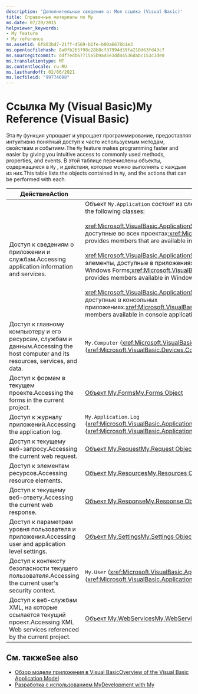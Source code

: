 ```yaml
---
description: 'Дополнительные сведения о: Моя ссылка (Visual Basic)'
title: Справочные материалы по My
ms.date: 07/20/2015
helpviewer_keywords:
- My feature
- My reference
ms.assetid: 6f803bd7-21ff-4569-b1fe-b00a6678b1e3
ms.openlocfilehash: 8a0fb265f98c28b8cf37994d39fa210d63fd43c7
ms.sourcegitcommit: ddf7edb67715a5b9a45e3dd44536dabc153c1de0
ms.translationtype: MT
ms.contentlocale: ru-RU
ms.lasthandoff: 02/06/2021
ms.locfileid: "99774698"
---
```

# <a name="my-reference-visual-basic"></a><span data-ttu-id="06ab7-103">Ссылка My (Visual Basic)</span><span class="sxs-lookup"><span data-stu-id="06ab7-103">My Reference (Visual Basic)</span></span>

<span data-ttu-id="06ab7-104">Эта `My` функция упрощает и упрощает программирование, предоставляя интуитивно понятный доступ к часто используемым методам, свойствам и событиям.</span><span class="sxs-lookup"><span data-stu-id="06ab7-104">The `My` feature makes programming faster and easier by giving you intuitive access to commonly used methods, properties, and events.</span></span> <span data-ttu-id="06ab7-105">В этой таблице перечислены объекты, содержащиеся в `My` , и действия, которые можно выполнять с каждым из них.</span><span class="sxs-lookup"><span data-stu-id="06ab7-105">This table lists the objects contained in `My`, and the actions that can be performed with each.</span></span>  
  
|<span data-ttu-id="06ab7-106">**Действие**</span><span class="sxs-lookup"><span data-stu-id="06ab7-106">**Action**</span></span>|<span data-ttu-id="06ab7-107">**Объект**</span><span class="sxs-lookup"><span data-stu-id="06ab7-107">**Object**</span></span>|  
|----------------|----------------|  
|<span data-ttu-id="06ab7-108">Доступ к сведениям о приложении и службам.</span><span class="sxs-lookup"><span data-stu-id="06ab7-108">Accessing application information and services.</span></span>|<span data-ttu-id="06ab7-109">Объект `My.Application` состоит из следующих классов:</span><span class="sxs-lookup"><span data-stu-id="06ab7-109">The `My.Application` object consists of the following classes:</span></span><br /><br /> <span data-ttu-id="06ab7-110"><xref:Microsoft.VisualBasic.ApplicationServices.ApplicationBase> включает элементы, доступные во всех проектах;</span><span class="sxs-lookup"><span data-stu-id="06ab7-110"><xref:Microsoft.VisualBasic.ApplicationServices.ApplicationBase> provides members that are available in all projects.</span></span><br /><br /> <span data-ttu-id="06ab7-111"><xref:Microsoft.VisualBasic.ApplicationServices.WindowsFormsApplicationBase> включает элементы, доступные в приложениях Windows Forms;</span><span class="sxs-lookup"><span data-stu-id="06ab7-111"><xref:Microsoft.VisualBasic.ApplicationServices.WindowsFormsApplicationBase> provides members available in Windows Forms applications.</span></span><br /><br /> <span data-ttu-id="06ab7-112"><xref:Microsoft.VisualBasic.ApplicationServices.ConsoleApplicationBase> включает элементы, доступные в консольных приложениях.</span><span class="sxs-lookup"><span data-stu-id="06ab7-112"><xref:Microsoft.VisualBasic.ApplicationServices.ConsoleApplicationBase> provides members available in console applications.</span></span>|  
|<span data-ttu-id="06ab7-113">Доступ к главному компьютеру и его ресурсам, службам и данным.</span><span class="sxs-lookup"><span data-stu-id="06ab7-113">Accessing the host computer and its resources, services, and data.</span></span>|<span data-ttu-id="06ab7-114">`My.Computer` (<xref:Microsoft.VisualBasic.Devices.Computer>)</span><span class="sxs-lookup"><span data-stu-id="06ab7-114">`My.Computer` (<xref:Microsoft.VisualBasic.Devices.Computer>)</span></span>|  
|<span data-ttu-id="06ab7-115">Доступ к формам в текущем проекте.</span><span class="sxs-lookup"><span data-stu-id="06ab7-115">Accessing the forms in the current project.</span></span>|[<span data-ttu-id="06ab7-116">Объект My.Forms</span><span class="sxs-lookup"><span data-stu-id="06ab7-116">My.Forms Object</span></span>](../objects/my-forms-object.md)|  
|<span data-ttu-id="06ab7-117">Доступ к журналу приложений.</span><span class="sxs-lookup"><span data-stu-id="06ab7-117">Accessing the application log.</span></span>|<span data-ttu-id="06ab7-118">`My.Application.Log` (<xref:Microsoft.VisualBasic.ApplicationServices.ApplicationBase.Log%2A>)</span><span class="sxs-lookup"><span data-stu-id="06ab7-118">`My.Application.Log` (<xref:Microsoft.VisualBasic.ApplicationServices.ApplicationBase.Log%2A>)</span></span>|  
|<span data-ttu-id="06ab7-119">Доступ к текущему веб-запросу.</span><span class="sxs-lookup"><span data-stu-id="06ab7-119">Accessing the current web request.</span></span>|[<span data-ttu-id="06ab7-120">Объект My.Request</span><span class="sxs-lookup"><span data-stu-id="06ab7-120">My.Request Object</span></span>](../objects/my-request-object.md)|  
|<span data-ttu-id="06ab7-121">Доступ к элементам ресурсов.</span><span class="sxs-lookup"><span data-stu-id="06ab7-121">Accessing resource elements.</span></span>|[<span data-ttu-id="06ab7-122">Объект My.Resources</span><span class="sxs-lookup"><span data-stu-id="06ab7-122">My.Resources Object</span></span>](../objects/my-resources-object.md)|  
|<span data-ttu-id="06ab7-123">Доступ к текущему веб-ответу.</span><span class="sxs-lookup"><span data-stu-id="06ab7-123">Accessing the current web response.</span></span>|[<span data-ttu-id="06ab7-124">Объект My.Response</span><span class="sxs-lookup"><span data-stu-id="06ab7-124">My.Response Object</span></span>](../objects/my-response-object.md)|  
|<span data-ttu-id="06ab7-125">Доступ к параметрам уровня пользователя и приложения.</span><span class="sxs-lookup"><span data-stu-id="06ab7-125">Accessing user and application level settings.</span></span>|[<span data-ttu-id="06ab7-126">Объект My.Settings</span><span class="sxs-lookup"><span data-stu-id="06ab7-126">My.Settings Object</span></span>](../objects/my-settings-object.md)|  
|<span data-ttu-id="06ab7-127">Доступ к контексту безопасности текущего пользователя.</span><span class="sxs-lookup"><span data-stu-id="06ab7-127">Accessing the current user's security context.</span></span>|<span data-ttu-id="06ab7-128">`My.User` (<xref:Microsoft.VisualBasic.ApplicationServices.User>)</span><span class="sxs-lookup"><span data-stu-id="06ab7-128">`My.User` (<xref:Microsoft.VisualBasic.ApplicationServices.User>)</span></span>|  
|<span data-ttu-id="06ab7-129">Доступ к веб-службам XML, на которые ссылается текущий проект.</span><span class="sxs-lookup"><span data-stu-id="06ab7-129">Accessing XML Web services referenced by the current project.</span></span>|[<span data-ttu-id="06ab7-130">Объект My.WebServices</span><span class="sxs-lookup"><span data-stu-id="06ab7-130">My.WebServices Object</span></span>](../objects/my-webservices-object.md)|  
  
## <a name="see-also"></a><span data-ttu-id="06ab7-131">См. также</span><span class="sxs-lookup"><span data-stu-id="06ab7-131">See also</span></span>

- [<span data-ttu-id="06ab7-132">Обзор модели приложения в Visual Basic</span><span class="sxs-lookup"><span data-stu-id="06ab7-132">Overview of the Visual Basic Application Model</span></span>](../../developing-apps/development-with-my/overview-of-the-visual-basic-application-model.md)
- [<span data-ttu-id="06ab7-133">Разработка с использованием My</span><span class="sxs-lookup"><span data-stu-id="06ab7-133">Development with My</span></span>](../../developing-apps/development-with-my/index.md)
